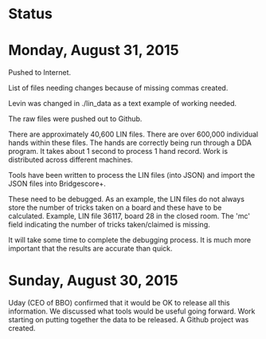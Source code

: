 Status
==

Monday, August 31, 2015
===

Pushed to Internet.

List of files needing changes because of missing commas created.

Levin was changed in ./lin_data as a text example of working needed.

The raw files were pushed out to Github.

There are approximately 40,600 LIN files. There are over 600,000 individual hands within these files.
The hands are correctly being run through a DDA program.
It takes about 1 second to process 1 hand record. 
Work is distributed across different machines.

Tools have been written to process the LIN files (into JSON) and import the JSON files into Bridgescore+.

These need to be debugged. As an example, the LIN files do not always store the number of tricks taken
on a board and these have to be calculated. Example, LIN file 36117, board 28 in the closed room. The 'mc' field indicating the number of tricks taken/claimed is missing.

It will take some time to complete the debugging process. 
It is much more important that the results are accurate than quick.


Sunday, August 30, 2015
===

Uday (CEO of BBO) confirmed that it would be OK to release all this information.
We discussed what tools would be useful going forward.
Work starting on putting together the data to be released.
A Github project was created.
